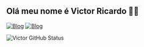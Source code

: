 ## Olá meu nome é Victor Ricardo 👋😁

[![Blog](https://img.shields.io/badge/LinkedIn-0077B5?style=for-the-badge&logo=linkedin&logoColor=white)](https://www.linkedin.com/in/victor-ricardo-oliveira-nunes-a631a9248?lipi=urn%3Ali%3Apage%3Ad_flagship3_profile_view_base_contact_details%3BguqOAdZKTUae4%2FjtgQUXxQ%3D%3D)
[![Blog](https://img.shields.io/badge/Instagram-E4405F?style=for-the-badge&logo=instagram&logoColor=white)](https://instagram.com/victoroliv_rick)

![Victor GitHub Status](https://github-readme-stats.vercel.app/api?username=vitchin&show_icons=true&theme=tokyonight)
